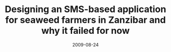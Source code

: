 ---
abstract: ''
authors:
- Martin Konzett
- Martin Tomitsch
- Thomas Grechenig
date: '2009-08-24'
featured: false
links:
- name: Publik
  url: https://publik.tuwien.ac.at/showentry.php?ID=183634&lang=2
publication_types:
- '1'
publishDate: '2009-08-24'
specifics: null
title: Designing an SMS-based application for seaweed farmers in Zanzibar and why
  it failed for now
url_pdf: ''
---